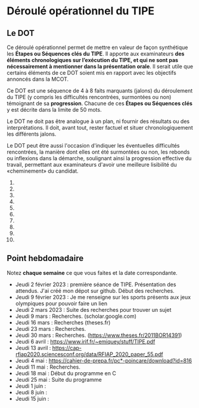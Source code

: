 # Déroulé opérationnel du TIPE

## Le DOT

Ce déroulé opérationnel permet de mettre en valeur de façon synthétique les **Étapes ou Séquences clés du TIPE**. Il apporte aux examinateurs **des éléments chronologiques sur l’exécution du TIPE, et qui ne sont pas nécessairement à mentionner dans la présentation orale**. Il serait utile que certains éléments de ce DOT soient mis en rapport avec les objectifs annoncés dans la MCOT.

Ce DOT est une séquence de 4 à 8 faits marquants (jalons) du déroulement du TIPE (y compris les difficultés rencontrées, surmontées ou non) témoignant de sa **progression**. Chacune de ces **Étapes ou Séquences clés** y est décrite dans la limite de 50 mots.

Le DOT ne doit pas être analogue à un plan, ni fournir des résultats ou des interprétations. Il doit, avant tout, rester factuel et situer chronologiquement les différents jalons.

Le DOT peut être aussi l'occasion d'indiquer les éventuelles difficultés rencontrées, la manière dont elles ont été surmontées ou non, les rebonds ou inflexions dans la démarche, soulignant ainsi la progression effective du travail, permettant aux examinateurs d'avoir une meilleure lisibilité du «cheminement» du candidat.

1. 
2. 
3. 
4. 
5. 
6. 
7. 
8. 
9. 
10. 

## Point hebdomadaire

Notez **chaque semaine** ce que vous faites et la date correspondante.

- Jeudi 2 février 2023 : première séance de TIPE. Présentation des attendus. J'ai créé mon dépot sur github. Début des recherches.
- Jeudi 9 février 2023 : Je me renseigne sur les sports présents aux jeux olympiques pour pouvoir faire un lien
- Jeudi 2 mars 2023 : Suite des recherches pour trouver un sujet
- Jeudi 9 mars : Recherches. (scholar.google.com)
- Jeudi 16 mars : Recherches (theses.fr)
- Jeudi 23 mars : Recherches.
- Jeudi 30 mars : Recherches. (https://www.theses.fr/2011BOR14391)
- Jeudi 6 avril : https://www.irif.fr/~emiquey/stuff/TIPE.pdf
- Jeudi 13 avril : https://cap-rfiap2020.sciencesconf.org/data/RFIAP_2020_paper_55.pdf
- Jeudi 4 mai : https://cahier-de-prepa.fr/pc*-poincare/download?id=816
- Jeudi 11 mai : Recherches.
- Jeudi 18 mai : Début du programme en C
- Jeudi 25 mai : Suite du programme
- Jeudi 1 juin : 
- Jeudi 8 juin :
- Jeudi 15 juin :




